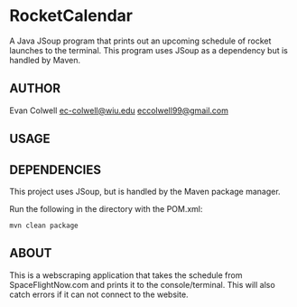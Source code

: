 # RocketCalendar

A Java JSoup program that prints out an upcoming schedule of rocket launches to the terminal. This program uses JSoup as a dependency but is handled by Maven.

## AUTHOR
Evan Colwell
ec-colwell@wiu.edu
eccolwell99@gmail.com

## USAGE

## DEPENDENCIES

This project uses JSoup, but is handled by the Maven package manager.

Run the following in the directory with the POM.xml:

``` mvn clean package ``` 

## ABOUT

This is a webscraping application that takes the schedule from SpaceFlightNow.com and prints it to the console/terminal. This will also catch errors if it can not connect to the website.
